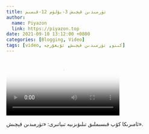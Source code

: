 ```yaml
---
title: تۈرمىدىن قېچىش 3-بۆلۈم 12-قىسىم
author:
  name: Piyazon
  link: https://piyazon.top
date: 2021-09-10 13:12:00 +0800
categories: [Blogging, Video]
tags: [video, كىنو, تۈرمىدىن قېچىش, ئۇيغۇرچە]
---
```


<style>
@import url(/assets/css/uyghur.css);
</style>

<video id="player" class="weixin_video" playsinline controls poster="https://gitlab.com/Alimjoo/cdn_img/-/raw/main/movie/pb/pb3.jpg"
  wxv="wxv_2183271905863008256" src="">

  <track kind="captions" label="English&Chinese" src="https://piyazon.top/storage/assets/subtitles/pb/s03e12.vtt" srclang="en&zh-CN"   />
</video>

ئامىرىكا كۆپ قىسىملىق تىلىۋىزىيە تىياتىرى: «تۈرمىدىن قېچىش».
